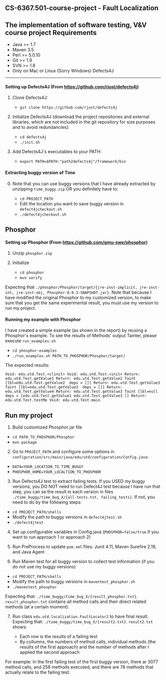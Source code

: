 CS-6367.501-course-project - Fault Localization
----------------
The implementation of software testing, V&amp;V course project
Requirements
----------------
 - Java >= 1.7
 - Maven 3.5
 - Perl >= 5.0.10
 - Git >= 1.9
 - SVN >= 1.8
 - Only on Mac or Linux (Sorry Windows)
Defects4J
----------------
#### Setting up Defects4J (From https://github.com/rjust/defects4j)
1. Clone Defects4J:
   
   - `git clone https://github.com/rjust/defects4j`

2. Initialize Defects4J (download the project repositories and external libraries, which are not included in the git repository for size purposes and to avoid redundancies):
   
   - `cd defects4j`
    - `./init.sh`

3. Add Defects4J's executables to your PATH:
    - `export PATH=$PATH:"path2defects4j"/framework/bin`
#### Extracting buggy version of Time
0. Note that you can use buggy versions that I have already extracted by unzipping `time_buggy.zip` OR you definitely have to: 
    
    - `cd PROJECT_PATH`
    - Edit the location you want to save buggy version in  `defect4jcheckout.sh`
    - `./defect4jcheckout.sh`
    
Phosphor 
----------------
#### Setting up Phosphor (From https://github.com/gmu-swe/phosphor)
1. Unzip `phosphor.zip`
2. Initialize 
   
   - `cd phosphor`
    - `mvn verify`
    
Expecting that `./phosphor/Phosphor/target/{jre-inst-implicit, jre-inst-int, jre-inst-obj, Phosphor-0.0.3-SNAPSHOT.jar}`.
Note that because I have modified the original Phosphor to my customized version, to make sure that you get the same experimental result, you must use my version to run my project.
#### Running my example with Phosphor
I have created a simple example (as shown in the report) by reusing a Phosphor's example. To see the results of Methods' output Tainter, please execute `run_examples.sh`
	
   - `cd phosphor-examples`
   - `./run_examples.sh PATH_TO_PHOSPHOR/Phosphor/target/`
    
The expected results:

`Void: edu.utd.Test.<clinit>
Void: edu.utd.Test.<init>
Return: edu.utd.Test.getValue1
Return: edu.utd.Test.getValue2
Taint [lbl=edu.utd.Test.getValue2  deps = []]
Return: edu.utd.Test.getValue3
Taint [lbl=edu.utd.Test.getValue3  deps = []]
Return: edu.utd.Test.getValue4
Return: edu.utd.Test.getValue3
Taint [lbl=null  deps = [edu.utd.Test.getValue1 edu.utd.Test.getValue3 ]]
Return: edu.utd.Test.testMe
Void: edu.utd.Test.main`

Run my project
----------------

1. Build customized Phosphor jar file
  - `cd PATH_TO_PHOSPHOR/Phosphor`
  - `mvn package`
  
2. Go to `PROJECT_PATH` and configure some options in `configuration/src/main/java/edu/utd/configuration/Config.java`:
  - `DATA=YOUR_LOCATION_TO_TIME_BUGGY`
  - `PHOSPHOR_HOME=YOUR_LOCALTION_TO_PHOSPHOR`

3. Run Defects4J test to extract failing tests. If you USED my buggy versions, you DO NOT need to run Defect4J test because I have run that step, you can se the result in each version in files `./time_buggy/time_bug_X/{all-tests.txt, failing_tests}`. If not, you need to do by the following steps:

 - `cd PROJECT_PATH/shells`
 - Modify the path to buggy versions in `defect4jtest.sh`
 - `./defect4jtest`
 
4. Set up configurable variables in Config.java (`PHOSPHOR=false/true` if you want to run approach 1 or approach 2)

5. Run PreProcess to update `pom.xml` files: Junit 4.11, Maven Surefire 2.19, and Java Agent

6. Run Maven test for all buggy version to collect test information (if you do not use my buggy versions)
  
  - `cd PROJECT_PATH/shells`
  - Modify the path to buggy versions in `maventest_phosphor.sh`
  - `./maventest_phosphor`

Expecting that: `./time_buggy/time_bug_X/{result_phosphor.txt}`. `result_phosphor.txt` contains all method calls and their direct related methods (at a certain moment).

7. Run class `edu.utd.localization.FaultLocator2` to have final result. Expecting that: `./time_buggy/time_bug_X/{result2.txt}`. `result2.txt` shows:
	 
	 - Each row is the results of a failing test
	 - By collumns, the numbers of method calls, individual methods (the results of the first approach) and the number of methods after I applied the second approach

For example: In the first failing test of the first buggy version, there ar 3077 method calls, and 258 methods executed, and there are 78 methods that actually relate to the failing test.



